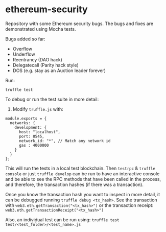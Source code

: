 
# ethereum-security

Repository with some Ethereum security bugs.
The bugs and fixes are demonstrated using Mocha tests.

Bugs added so far:

* Overflow
* Underflow
* Reentrancy (DAO hack)
* Delegatecall (Parity hack style)
* DOS (e.g. stay as an Auction leader forever)

Run:

```
truffle test
```

To debug or run the test suite in more detail:

1. Modify `truffle.js` with:

```
module.exports = {
  networks: {
    development: {
      host: "localhost",
      port: 8545,
      network_id: "*", // Match any network id
      gas : 4000000
    }
  }
};
```

This will run the tests in a local test blockchain. Then `testrpc` & `truffle console` or just `truffle develop` can be run to have an interactive console and be able to see the RPC methods that have been called in the process, and therefore, the transaction hashes (if there was a transaction).

Once you know the transaction hash you want to inspect in more detail, it can be debugged running `truffle debug <tx_hash>`.
See the transaction with `web3.eth.getTransaction("<tx_hash>")` or the transaction receipt: `web3.eth.getTransactionReceipt("<tx_hash>")`

Also, an individual test can be run using:
`truffle test test/<test_folder>/<test_name>.js`
